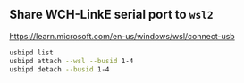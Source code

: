 ## Share WCH-LinkE serial port to `wsl2`

<https://learn.microsoft.com/en-us/windows/wsl/connect-usb>

```bash
usbipd list
usbipd attach --wsl --busid 1-4
usbipd detach --busid 1-4
```

